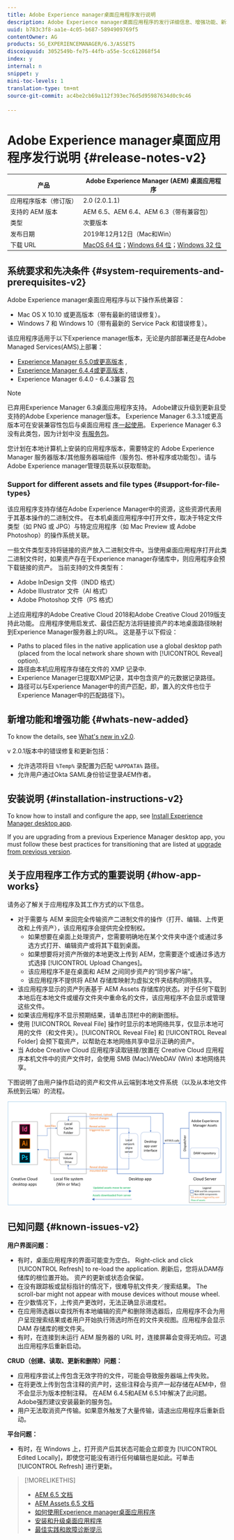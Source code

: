 ```yaml
---
title: Adobe Experience manager桌面应用程序发行说明
description: Adobe Experience manager桌面应用程序的发行详细信息、增强功能、新增功能、兼容性和下载链接。
uuid: b783c3f8-aa1e-4c05-b687-5894909769f5
contentOwner: AG
products: SG_EXPERIENCEMANAGER/6.3/ASSETS
discoiquuid: 3052549b-fe75-44fb-a55e-5cc612868f54
index: y
internal: n
snippet: y
mini-toc-levels: 1
translation-type: tm+mt
source-git-commit: ac4be2cb69a112f393ec76d5d95987634d0c9c46

---
```



# Adobe Experience manager桌面应用程序发行说明 {#release-notes-v2}

| 产品 | Adobe Experience Manager (AEM) 桌面应用程序 |
|---------------|--------------------------------------------------------------------|
| 应用程序版本（修订版） | 2.0 (2.0.1.1) |
| 支持的 AEM 版本 | AEM 6.5、AEM 6.4、AEM 6.3（带有兼容包） |
| 类型 | 次要版本 |
| 发布日期 | 2019年12月12日（Mac和Win） |
| 下载 URL | [MacOS 64 位](https://download.macromedia.com/aem-assets-companion-app/aem-desktop-osx-2.0.1.1.dmg)；[Windows 64 位](https://download.macromedia.com/aem-assets-companion-app/aem-desktop-win64-2.0.1.1.exe)；[Windows 32 位](https://download.macromedia.com/aem-assets-companion-app/aem-desktop-win32-2.0.1.1.exe) |

## 系统要求和先决条件 {#system-requirements-and-prerequisites-v2}

Adobe Experience manager桌面应用程序与以下操作系统兼容：

* Mac OS X 10.10 或更高版本（带有最新的错误修复）。
* Windows 7 和 Windows 10（带有最新的 Service Pack 和错误修复）。

该应用程序适用于以下Experience manager版本，无论是内部部署还是在Adobe Managed Services(AMS)上部署：

* [Experience Manager 6.5.0或更高版本](https://helpx.adobe.com/experience-manager/6-5/release-notes.html) ,
* [Experience Manager 6.4.4或更高版本](https://helpx.adobe.com/experience-manager/6-4/release-notes/sp-release-notes.html) ,
* Experience Manager 6.4.0 - 6.4.3兼容 [包](https://www.adobeaemcloud.com/content/marketplace/marketplaceProxy.html?packagePath=/content/companies/public/adobe/packages/cq640/featurepack/adobe-asset-link-support)

>[!NOTE]
>
>已弃用Experience Manager 6.3桌面应用程序支持。 Adobe建议升级到更新且受支持的Adobe Experience manager版本。
>Experience Manager 6.3.3.1或更高版本可在安装兼容性包后与桌面应用程 [序一起使用](https://www.adobeaemcloud.com/content/marketplace/marketplaceProxy.html?packagePath=/content/companies/public/adobe/packages/cq640/featurepack/adobe-asset-link-support)。 Experience Manager 6.3没有此类包，因为计划中没 [有服务包](https://helpx.adobe.com/experience-manager/maintenance-releases-roadmap.html)。

您计划在本地计算机上安装的应用程序版本，需要特定的 Adobe Experience Manager 服务器版本/其他服务器端组件（服务包、修补程序或功能包）。请与Adobe Experience manager管理员联系以获取帮助。

### Support for different assets and file types {#support-for-file-types}

该应用程序支持存储在Adobe Experience Manager中的资源，这些资源代表用于其基本操作的二进制文件。 在本机桌面应用程序中打开文件，取决于特定文件类型（如 PNG 或 JPG）与特定应用程序（如 Mac Preview 或 Adobe Photoshop）的操作系统关联。

一些文件类型支持将链接的资产放入二进制文件中。当使用桌面应用程序打开此类二进制文件时，如果资产存在于Experience manager存储库中，则应用程序会预下载链接的资产。 当前支持的文件类型有：

* Adobe InDesign 文件（INDD 格式）
* Adobe Illustrator 文件（AI 格式）
* Adobe Photoshop 文件（PS 格式）

上述应用程序的Adobe Creative Cloud 2018和Adobe Creative Cloud 2019版支持此功能。 应用程序使用启发式、最佳匹配方法将链接资产的本地桌面路径映射到Experience Manager服务器上的URL。 这是基于以下假设：

* Paths to placed files in the native application use a global desktop path (placed from the local network share shown with [!UICONTROL Reveal] option).
* 路径由本机应用程序存储在文件的 XMP 记录中.
* Experience Manager已提取XMP记录，其中包含资产的元数据记录路径。
* 路径可以与Experience Manager中的资产匹配，即，置入的文件也位于Experience Manager中的匹配路径下)。

## 新增功能和增强功能 {#whats-new-added}

To know the details, see [What&#39;s new in v2.0](introduction.md#whats-new-v2).

v 2.0.1版本中的错误修复和更新包括：

* 允许选项将目 `%Temp%` 录配置为匹配 `%APPDATA%` 路径。 <!-- CQ-4282665 -->
* 允许用户通过Okta SAML身份验证登录AEM作者。 <!-- CQ-4278134 -->

## 安装说明 {#installation-instructions-v2}

To know how to install and configure the app, see [Install Experience Manager desktop app](install-upgrade.md).

If you are upgrading from a previous Experience Manager desktop app, you must follow these best practices for transitioning that are listed at [upgrade from previous version](install-upgrade.md#upgrade-from-previous-version).

## 关于应用程序工作方式的重要说明 {#how-app-works}

请务必了解关于应用程序及其工作方式的以下信息。

* 对于需要与 AEM 来回完全传输资产二进制文件的操作（打开、编辑、上传更改和上传资产），该应用程序会提供完全控制权。
   * 如果想要在桌面上处理资产，您需要明确地在某个文件夹中逐个或通过多选方式打开、编辑资产或将其下载到桌面。
   * 如果想要将对资产所做的本地更改上传到 AEM，您需要逐个或通过多选方式选择 [!UICONTROL Upload Changes]。
   * 该应用程序不是在桌面和 AEM 之间同步资产的“同步客户端”。
   * 该应用程序不提供将 AEM 存储库映射为虚拟文件夹结构的网络共享。
* 该应用程序显示的资产列表基于 AEM Assets 存储库的状态。对于任何下载到本地后在本地文件或缓存文件夹中重命名的文件，该应用程序不会显示或管理这些文件。
* 如果该应用程序不显示预期结果，请单击顶栏中的刷新图标。
* 使用 [!UICONTROL Reveal File] 操作时显示的本地网络共享，仅显示本地可用的文件（和文件夹）。[!UICONTROL Reveal File] 和 [!UICONTROL Reveal Folder] 会预下载资产，以帮助在本地网络共享中显示正确的资产。
* 当 Adobe Creative Cloud 应用程序读取链接/放置在 Creative Cloud 应用程序本机文件中的资产文件时，会使用 SMB (Mac)/WebDAV (Win) 本地网络共享。

下图说明了由用户操作启动的资产和文件从云端到本地文件系统（以及从本地文件系统到云端）的流程。

![资产通过桌面应用程序从 AEM 服务器流向本机桌面应用程序](assets/da20_flow_diagram.png)

## 已知问题 {#known-issues-v2}

**用户界面问题：**

* 有时，桌面应用程序的界面可能变为空白。 Right-click and click [!UICONTROL Refresh] to re-load the application. 刷新后，您将从DAM存储库的根位置开始。 资产的更新或状态会保留。 <!-- CQ-4270267 -->
* 在没有跟踪板或鼠标指针的情况下，很难导航文件夹／搜索结果。 The scroll-bar might not appear with mouse devices without mouse wheel. <!-- CQ-4269947 -->
* 在少数情况下，上传资产更改时，无法正确显示进度栏。
* 在应用筛选器以查找所有本地编辑的资产和删除筛选器后，应用程序不会为用户呈现搜索结果或者用户开始执行筛选时所在的文件夹视图。应用程序会显示 DAM 存储库的根文件夹。
* 有时，在连接到未运行 AEM 服务器的 URL 时，连接屏幕会变得无响应。可退出应用程序后重新启动。

**CRUD（创建、读取、更新和删除）问题：**

* 应用程序尝试上传包含无效字符的文件，可能会导致服务器端上传失败。<!-- CQ-4273652 -->
* 在将更改上传到包含注释的资产时，这些注释会与资产一起存储在AEM中，但不会显示为版本控制注释。 在AEM 6.4.5和AEM 6.5.1中解决了此问题。Adobe强烈建议安装最新的服务包。 <!-- CQ-4268990 -->
* 用户无法取消资产传输。如果意外触发了大量传输，请退出应用程序后重新启动。<!-- CQ-4278940 -->

**平台问题：**

* 有时，在 Windows 上，打开资产后其状态可能会立即变为 [!UICONTROL Edited Locally]，即使您可能没有进行任何编辑也是如此。可单击 [!UICONTROL Refresh] 进行更新。

>[!MORELIKETHIS]
>
>* [AEM 6.5 文档](https://helpx.adobe.com/support/experience-manager/6-5.html)
>* [AEM Assets 6.5 文档](https://docs.adobe.com/content/help/en/experience-manager-65/assets/home.html)
>* [如何使用Experience manager桌面应用程序](using.md)
>* [安装和升级桌面应用程序](install-upgrade.md)
>* [最佳实践和故障诊断提示](troubleshoot.md)

